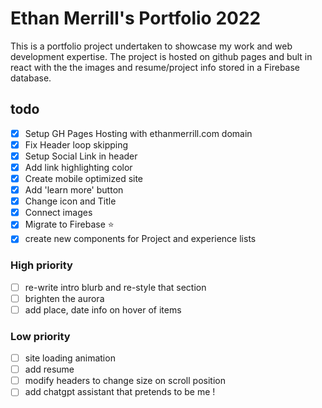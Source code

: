 # Ethan Merrill's Portfolio 2022

This is a portfolio project undertaken to showcase my work and web development expertise. The project is hosted on github pages and bult in react with the the images and resume/project info stored in a Firebase database. 

## todo
- [x] Setup GH Pages Hosting with ethanmerrill.com domain
- [x] Fix Header loop skipping
- [x] Setup Social Link in header
- [x] Add link highlighting color
- [x] Create mobile optimized site
- [x] Add 'learn more' button
- [x] Change icon and Title
- [X] Connect images
- [x] Migrate to Firebase ⭐️
- [x] create new components for Project and experience lists

### High priority
- [ ] re-write intro blurb and re-style that section
- [ ] brighten the aurora
- [ ] add place, date info on hover of items

### Low priority
- [ ] site loading animation
- [ ] add resume
- [ ] modify headers to change size on scroll position
- [ ] add chatgpt assistant that pretends to be me !